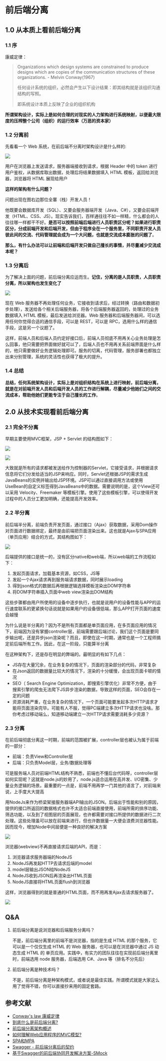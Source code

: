 # 前后端分离

## 1.0 从本质上看前后端分离

### 1.1 序

康威定律：

> Organizations which design systems are constrained to produce designs which are copies of the communication structures of these organizations. - Melvin Conway(1967)
>
> 任何设计系统的组织，必然会产生以下设计结果：即其结构就是该组织沟通结构的写照。
>
> 即系统设计本质上反映了企业的组织机构

**所谓架构设计，实际上是如何合理的对现实的人力架构进行系统映射，以便最大限度的压榨整个公司（组织）的运行效率（万恶的资本家）**

### 1.2 分离前

先看看一个 Web 系统，在前后端不分离时架构设计是什么样的:

![](https://pic3.zhimg.com/80/v2-1a16914020e75833279d33c873d74eb1_hd.jpg)

用户在浏览器上发送请求，服务器端接收到请求，根据 Header 中的 token 进行用户鉴权，从数据库取出数据，处理后将结果数据填入 HTML 模板，返回给浏览器，浏览器将 HTML 展现给用户

**这样的架构有什么问题？**

问题出现在图右边那位全寨（栈）开发人员！

他既要会数据库开发（SQL）、又要会服务器端开发（Java、C#），又要会前端开发（HTML、CSS、JS）。现实告诉我们，百样通往往不如一样精，什么都会的人往往哪一样都干不好。**是否可以按照前端后端进行人员职责区分呢？如果进行职责区分，分成前端开发和后端开发，但由于程序全在一个服务里，不同职责开发人员彼此间的交流、代码管理就会成为一个大问题，也就是交流成本膨胀的问题了**。

**那么，有什么办法可以让前端和后端开发只做自己擅长的事情，并尽量减少交流成本呢？**

### 1.3 分离后

为了解决上面的问题，前后端分离应运而生。**记住，分离的是人员职责，人员职责分离，所以架构也发生变化了**

![](https://pic4.zhimg.com/80/v2-889ced410c2319dbed2fe21c2da6e344_hd.jpg)

现在 Web 服务器不再处理任何业务，它接收到请求后，经过转换（路由和数据初步处理），发送给各个相关后端服务器，将各个后端服务器返回的，处理过的业务数据填入 HTML 模板，最后发送给浏览器。Web 服务器和后端服务器间，可以选用任何你觉得合适的通信手段，可以是 REST，可以是 RPC，选用什么样的通信手段，这是另一个议题了。

这样，前端人员和后端人员约定好接口后，前端人员彻底不用再关心业务处理是怎么回事，他只需要把界面做好就可以了，后端人员也不用再关系前端界面是什么样的，他只需要做好业务逻辑处理即可。服务的切离，代码管理，服务部署也都独立出来分别管理，系统的灵活性也获得了极大的提升。

### 1.4 总结

**总结，任何系统架构设计，实际上是对组织结构在系统上进行映射，前后端分离，就是在对前端开发人员和后端开发人员的工作进行解耦，尽量减少他她们之间的交流成本，帮助他她们更能专注于自己擅长的工作**。

## 2.0 从技术实现看前后端分离

### 2.1 完全不分离

早期主要使用MVC框架，JSP + Servlet 的结构图如下：

![](https://ss.csdn.net/p?https://mmbiz.qpic.cn/mmbiz_jpg/UtWdDgynLdaZrcL8lQlic6n0OHVBahakCeDctOD5ysRfstQKJKvvkqGjA83HQojfODSxWENHghzppc3l9tBjyAw/640?wx_fmt=jpeg)

![](https://pic4.zhimg.com/80/v2-d81b101ed82efc1bbfb918f03ff3f452_hd.jpg)

大致就是所有的请求都被发送给作为控制器的Servlet，它接受请求，并根据请求信息将它们分发给适当的JSP来响应。同时，Servlet还根据JSP的需求生成JavaBeans的实例并输出给JSP环境。JSP可以通过直接调用方法或使用UseBean的自定义标签得到JavaBeans中的数据。需要说明的是，这个View还可以采用 Velocity、Freemaker 等模板引擎。使用了这些模板引擎，可以使得开发过程中的人员分工更加明确，还能提高开发效率。

### 2.2 半分离

前后端半分离，前端负责开发页面，通过接口（Ajax）获取数据，采用Dom操作对页面进行数据绑定，最终是由前端把页面渲染出来。这也就是Ajax与SPA应用（单页应用）结合的方式，其结构图如下：

![](https://ss.csdn.net/p?https://mmbiz.qpic.cn/mmbiz_jpg/UtWdDgynLdaZrcL8lQlic6n0OHVBahakCFnq4hJXa86V5mGQoIB3pASSSlWzoSJqIRWqV7wwo98ZWalSEe1wWsg/640?wx_fmt=jpeg)

后端提供的接口是统一的，没有区分native和web端，所以web端的工作流程如下：
1. 发起页面请求，加载基本资源，如CSS，JS等
2. 发起一个Ajax请求再到服务端请求数据，同时展示loading
3. 得到json格式的数据后再根据逻辑选择模板渲染出DOM字符串
4. 将DOM字符串插入页面中web view渲染出DOM结构

这些步骤都由用户所使用的设备中逐步执行，也就是说用户的设备性能与APP的运行速度联系的更紧换句话说就是如果用户的设备很低端，那么APP打开页面的速度会越慢

为什么说是半分离的？因为不是所有页面都是单页面应用，在多页面应用的情况下，前端因为没有掌握controller层，前端需要跟后端讨论，我们这个页面是要同步输出呢，还是异步json渲染呢？而且，即使在这一时期，通常也是一个工程师搞定前后端所有工作。因此，在这一阶段，只能算半分离

在这种架构下，还是存在明显的弊端的。最明显的有如下几点：

- JS存在大量冗余，在业务复杂的情况下，页面的渲染部分的代码，非常复杂
- 在Json返回的数据量比较大的情况下，渲染的十分缓慢，会出现页面卡顿的情况
- SEO（ Search Engine Optimization，即搜索引擎优化）非常不方便，由于搜索引擎的爬虫无法爬下JS异步渲染的数据，导致这样的页面，SEO会存在一定的问题
- 资源消耗严重，在业务复杂的情况下，一个页面可能要发起多次HTTP请求才能将页面渲染完毕。可能有人不服，觉得PC端建立多次HTTP请求也没啥。那你考虑过移动端么，知道移动端建立一次HTTP请求需要消耗多少资源？

### 2.3 分离

在前后端彻底分离这一时期，前端的范围被扩展，controller层也被认为属于前端的一部分：

- 前端：负责View和Controller层
- 后端：只负责Model层，业务/数据处理等

可是服务端人员对前端HTML结构不熟悉，前端也不懂后台代码呀，controller层如何实现呢？这就是node.js的妙用了，node.js适合运用在高并发、I/O密集、少量业务逻辑的场景。最重要的一点是，前端不用再学一门其他的语言了，对前端来说，上手度大大提高

用NodeJs来作为桥梁架接服务器端API输出的JSON。后端出于性能和别的原因，提供的接口所返回的数据格式也许不太适合前端直接使用，前端所需的排序功能、筛选功能，以及到了视图层的页面展现，也许都需要对接口所提供的数据进行二次处理。这些处理虽可以放在前端来进行，但也许数据量一大便会浪费浏览器性能。因而现今，增加Node中间层便是一种良好的解决方案

![](https://img-blog.csdn.net/20180811200234841?watermark/2/text/aHR0cHM6Ly9ibG9nLmNzZG4ubmV0L2Z1emhvbmdtaW4wNQ==/font/5a6L5L2T/fontsize/400/fill/I0JBQkFCMA==/dissolve/70)

浏览器(webview)不再直接请求后端的API，而是：
1. 浏览器请求服务器端的NodeJS
2. NodeJS再发起HTTP去请求后端的model
3. model层输出JSON给NodeJS
4. NodeJS收到JSON后再渲染出HTML页面
5. NodeJS直接将HTML页面flush到浏览器

这样，浏览器得到的就是普通的HTML页面，而不用再发Ajax去请求服务器了。

![](https://img-blog.csdn.net/20180811205658171?watermark/2/text/aHR0cHM6Ly9ibG9nLmNzZG4ubmV0L2Z1emhvbmdtaW4wNQ==/font/5a6L5L2T/fontsize/400/fill/I0JBQkFCMA==/dissolve/70)

## Q&A

1. 前后端分离是说浏览器和后端服务分离吗？

   不是，前后端分离里的前端不是浏览器，指的是生成 HTML 的那个服务，它可以是一个仅仅生成 HTML 的 Web 服务器，也可以是在浏览器中通过 JS 动态生成 HTML 的 单页应用。实践中，有实力的团队往往在实现前后端分离里时，前端选用 node 服务器，后端选用 C#、Java 等（排名不分先后）

2. 前后端分离是种技术吗？

   不是，前后端分离是种架构模式，或者说是最佳实践。所谓模式就是大家这么用了觉得不错，你可以直接抄来用的固定套路。


## 参考文献

- [Conway's law 康威定律](https://www.cnblogs.com/ghj1976/p/5703462.html)
- [到底什么是前后端分离?](https://www.zhihu.com/question/304180174)
- [前后端分离架构概述](https://blog.csdn.net/fuzhongmin05/article/details/81591072)
- [如何理解Web应用程序的MVC模型?](https://www.zhihu.com/question/27897315)
- [SPA和MPA](https://www.jianshu.com/p/a02eb15d2d70)
- [Swagger - 前后端分离后的契约](https://www.cnblogs.com/whitewolf/p/4686154.html)
- [基于Swagger的前后端协同开发解决方案-SMock](https://juejin.im/entry/5bf3927d6fb9a049f361b5c2)

